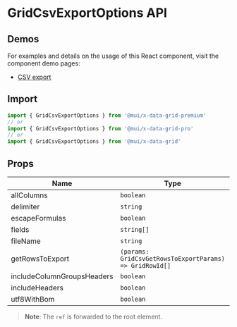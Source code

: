 # GridCsvExportOptions API

## Demos

For examples and details on the usage of this React component, visit the component demo pages:

- [CSV export](/x/react-data-grid/export/#csv-export)

## Import

```jsx
import { GridCsvExportOptions } from '@mui/x-data-grid-premium'
// or
import { GridCsvExportOptions } from '@mui/x-data-grid-pro'
// or
import { GridCsvExportOptions } from '@mui/x-data-grid'
```

## Props

| Name | Type | Default | Required | Description |
|------|------|---------|----------|-------------|
| allColumns | `boolean` | `false` | No |  |
| delimiter | `string` | `','` | No |  |
| escapeFormulas | `boolean` | `true` | No |  |
| fields | `string[]` | - | No |  |
| fileName | `string` | `document.title` | No |  |
| getRowsToExport | `(params: GridCsvGetRowsToExportParams) => GridRowId[]` | - | No |  |
| includeColumnGroupsHeaders | `boolean` | `true` | No |  |
| includeHeaders | `boolean` | `true` | No |  |
| utf8WithBom | `boolean` | `false` | No |  |

> **Note**: The `ref` is forwarded to the root element.